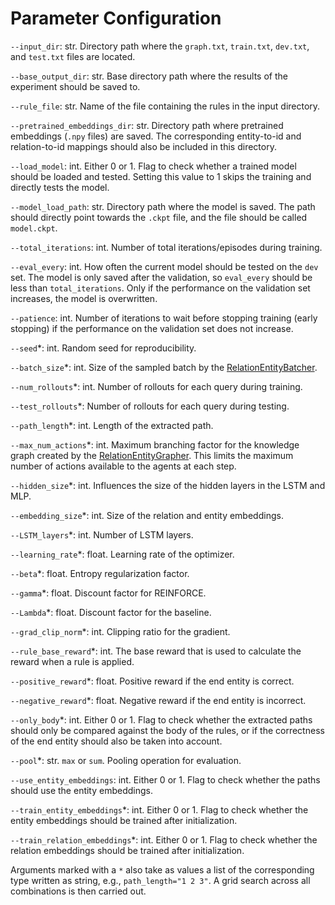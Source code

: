# Parameter Configuration

```--input_dir```: str. Directory path where the ```graph.txt```, ```train.txt```, ```dev.txt```, and ```test.txt``` files are
located.

```--base_output_dir```: str. Base directory path where the results of the experiment should be saved to.

```--rule_file```: str. Name of the file containing the rules in the input directory.

```--pretrained_embeddings_dir```: str. Directory path where pretrained embeddings (```.npy``` files) are saved. The corresponding entity-to-id and relation-to-id mappings should also be included in this directory.

```--load_model```: int. Either 0 or 1. Flag to check whether a trained model should be loaded and tested. Setting this value to 1 skips the training and directly tests the model.

```--model_load_path```: str. Directory path where the model is saved. The path should directly point towards the ```.ckpt``` file, and the file should be called ```model.ckpt```.

```--total_iterations```: int. Number of total iterations/episodes during training.

```--eval_every```: int. How often the current model should be tested on the ```dev``` set. The model is only saved after the validation, so ```eval_every``` should be less than ```total_iterations```. Only if the performance on the validation set increases, the model is overwritten.

```--patience```: int. Number of iterations to wait before stopping training (early stopping) if the performance on the validation set does not increase.

```--seed```*: int. Random seed for reproducibility.

```--batch_size```*: int. Size of the sampled batch by the [RelationEntityBatcher](../my_code/data/feed_data.py).

```--num_rollouts```*: int. Number of rollouts for each query during training.

```--test_rollouts```*: Number of rollouts for each query during testing.

```--path_length```*: int. Length of the extracted path.

```--max_num_actions```*: int. Maximum branching factor for the knowledge graph created by the [RelationEntityGrapher](../mycode/data/grapher.py). This limits the maximum number of actions available to the agents at each step.

```--hidden_size```*: int. Influences the size of the hidden layers in the LSTM and MLP.

```--embedding_size```*: int. Size of the relation and entity embeddings.

```--LSTM_layers```*: int. Number of LSTM layers.

```--learning_rate```*: float. Learning rate of the optimizer.

```--beta```*: float. Entropy regularization factor.

```--gamma```*: float. Discount factor for REINFORCE.

```--Lambda```*: float. Discount factor for the baseline.

```--grad_clip_norm```*: int. Clipping ratio for the gradient.

```--rule_base_reward```*: int. The base reward that is used to calculate the reward when a rule is applied.

```--positive_reward```*: float. Positive reward if the end entity is correct.

```--negative_reward```*: float. Negative reward if the end entity is incorrect.

```--only_body```*: int. Either 0 or 1. Flag to check whether the extracted paths should only be compared against the body of the rules, or if the correctness of the end entity should also be taken into account.

```--pool```*: str. ```max``` or ```sum```. Pooling operation for evaluation.

```--use_entity_embeddings```: int. Either 0 or 1. Flag to check whether the paths should use the entity embeddings.

```--train_entity_embeddings```*: int. Either 0 or 1. Flag to check whether the entity embeddings should be trained after initialization.

```--train_relation_embeddings```*: int. Either 0 or 1. Flag to check whether the relation embeddings should be trained  after initialization.


Arguments marked with a ```*``` also take as values a list of the corresponding type written as string,
e.g., ```path_length="1 2 3"```. A grid search across all combinations is then carried out.  
